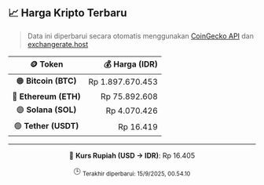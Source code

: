 

<!-- HARGA_KRIPTO -->
## 📈 Harga Kripto Terbaru

> Data ini diperbarui secara otomatis menggunakan [CoinGecko API](https://www.coingecko.com/) dan [exchangerate.host](https://exchangerate.host/)

<div align="center">

| 🪙 Token | 💰 Harga (IDR) |
|:------:|---------------:|
| 🟠 **Bitcoin (BTC)**   | Rp 1.897.670.453 |
| 🔵 **Ethereum (ETH)**  | Rp 75.892.608 |
| 🟣 **Solana (SOL)**    | Rp 4.070.426 |
| 🟢 **Tether (USDT)**   | Rp 16.419 |

---

💱 **Kurs Rupiah (USD → IDR)**: Rp 16.405

🕒 <sub>Terakhir diperbarui: 15/9/2025, 00.54.10</sub>

</div>
<!-- /HARGA_KRIPTO -->